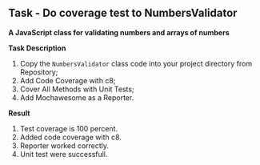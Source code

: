## Task - Do coverage test to NumbersValidator

**A JavaScript class for validating numbers and arrays of numbers**

**Task Description**
1. Copy the `NumbersValidator` class code into your project directory from Repository;
2. Add Code Coverage with c8;
3. Cover All Methods with Unit Tests;
4. Add Mochawesome as a Reporter.

**Result**
1. Test coverage is 100 percent.
2. Added code coverage with c8.
3. Reporter worked correctly.
4. Unit test were successfull.

